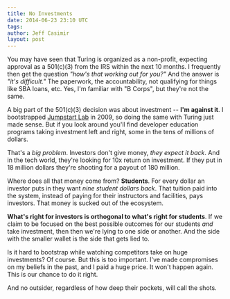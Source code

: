 ```yaml
---
title: No Investments
date: 2014-06-23 23:10 UTC
tags:
author: Jeff Casimir
layout: post
---
```


You may have seen that Turing is organized as a non-profit, expecting approval
as a 501(c)(3) from the IRS within the next 10 months. I frequently then get the
question *"how's that working out for you?"* And the answer is *"it's difficult."*
The paperwork, the accountability, not qualifying for things like SBA loans, etc.
Yes, I'm familiar with "B Corps", but they're not the same.

A big part of the 501(c)(3) decision was about investment -- **I'm against it**. I
bootstrapped [Jumpstart Lab](http://jumpstartlab.com) in 2009, so doing the same
with Turing just made sense. But if you look around you'll find developer education
programs taking investment left and right, some in the tens of millions of dollars.

That's a *big problem*. Investors don't give money, *they expect it back*.
And in the tech world, they're looking for 10x return on investment. If they put
in 18 million dollars they're shooting for a payout of 180 million.

Where does all that money come from? **Students**. For every dollar an investor puts
in they want *nine student dollars back*. That tuition paid into the system, instead
of paying for their instructors and facilities, pays investors. That money is
sucked out of the ecosystem.

**What's right for investors is orthogonal to what's right for students**. If we claim
to be focused on the best possible outcomes for our students *and* take investment, then
then we're lying to one side or another. And the side with the smaller wallet is the
side that gets lied to.

Is it hard to bootstrap while watching competitors take on huge investments? Of
course. But this is too important. I've made compromises on my beliefs in the past,
and I paid a huge price. It won't happen again. This is our chance to do it right.

And no outsider, regardless of how deep their pockets, will call the shots.
